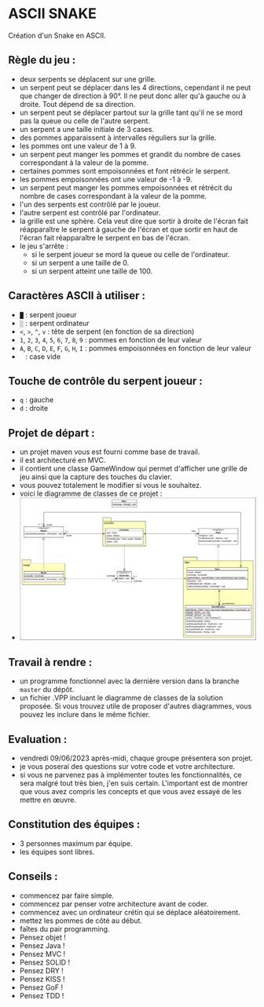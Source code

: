 # ASCII SNAKE
Création d'un Snake en ASCII.

## Règle du jeu :
- deux serpents se déplacent sur une grille.
- un serpent peut se déplacer dans les 4 directions, cependant il ne peut que changer de direction à 90°. Il ne peut donc aller qu'à gauche ou à droite. Tout dépend de sa direction.
- un serpent peut se déplacer partout sur la grille tant qu'il ne se mord pas la queue ou celle de l'autre serpent.
- un serpent a une taille initiale de 3 cases.
- des pommes apparaissent à intervalles réguliers sur la grille.
- les pommes ont une valeur de 1 à 9.
- un serpent peut manger les pommes et grandit du nombre de cases correspondant à la valeur de la pomme.
- certaines pommes sont empoisonnées et font rétrécir le serpent.
- les pommes empoisonnées ont une valeur de -1 à -9.
- un serpent peut manger les pommes empoisonnées et rétrécit du nombre de cases correspondant à la valeur de la pomme.
- l'un des serpents est contrôlé par le joueur.
- l'autre serpent est contrôlé par l'ordinateur.
- la grille est une sphère. Cela veut dire que sortir à droite de l'écran fait réapparaître le serpent à gauche de l'écran et que sortir en haut de l'écran fait réapparaître le serpent en bas de l'écran.
- le jeu s'arrête :
  - si le serpent joueur se mord la queue ou celle de l'ordinateur.
  - si un serpent a une taille de 0.
  - si un serpent atteint une taille de 100.
  
## Caractères ASCII à utiliser :
- `█` : serpent joueur
- `░` : serpent ordinateur
- `<`, `>`, `^`, `v` : tête de serpent (en fonction de sa direction)
- `1`, `2`, `3`, `4`, `5`, `6`, `7`, `8`, `9` : pommes en fonction de leur valeur
- `A`, `B`, `C`, `D`, `E`, `F`, `G`, `H`, `I` : pommes empoisonnées en fonction de leur valeur
- ` ` : case vide

## Touche de contrôle du serpent joueur :
- `q` : gauche
- `d` : droite

## Projet de départ :
- un projet maven vous est fourni comme base de travail.
- il est architecturé en MVC.
- il contient une classe GameWindow qui permet d'afficher une grille de jeu ainsi que la capture des touches du clavier.
- vous pouvez totalement le modifier si vous le souhaitez.
- voici le diagramme de classes de ce projet :
- ![Diagramme de classes du projet de départ](Class%20Diagram%20-%20AsciiSnake.png)

## Travail à rendre :
- un programme fonctionnel avec la dernière version dans la branche `master` du dépôt.
- un fichier .VPP incluant le diagramme de classes de la solution proposée. Si vous trouvez utile de proposer d'autres diagrammes, vous pouvez les inclure dans le même fichier.

## Evaluation :
- vendredi 09/06/2023 après-midi, chaque groupe présentera son projet.
- je vous poserai des questions sur votre code et votre architecture.
- si vous ne parvenez pas à implémenter toutes les fonctionnalités, ce sera malgré tout très bien, j'en suis certain. L'important est de montrer que vous avez compris les concepts et que vous avez essayé de les mettre en œuvre.

## Constitution des équipes :
- 3 personnes maximum par équipe.
- les équipes sont libres.

## Conseils :
- commencez par faire simple.
- commencez par penser votre architecture avant de coder.
- commencez avec un ordinateur crétin qui se déplace aléatoirement.
- mettez les pommes de côté au début.
- faîtes du pair programming.
- Pensez objet !
- Pensez Java !
- Pensez MVC !
- Pensez SOLID !
- Pensez DRY !
- Pensez KISS !
- Pensez GoF !
- Pensez TDD !
